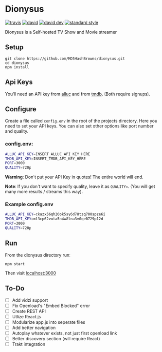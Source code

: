 # Dionysus 
[![travis][travis-img]][travis-url] [![david][david-img]][david-url] [![david dev][david-dev-img]][david-dev-url] [![standard style][standard-img]][standard-url]


[david-img]: https://img.shields.io/david/md5hashbrowns/dionysus.svg?style=flat-square
[david-url]: https://david-dm.org/md5hashbrowns/dionysus

[david-dev-img]: https://img.shields.io/david/dev/md5hashbrowns/dionysus.svg?style=flat-square
[david-dev-url]: https://david-dm.org/md5hashbrowns/dionysus?type=dev

[travis-img]: https://img.shields.io/travis/MD5HashBrowns/dionysus.svg?style=flat-square
[travis-url]: https://travis-ci.org/MD5HashBrowns/dionysus/

[standard-img]: https://img.shields.io/badge/code%20style-standard-brightgreen.svg?style=flat-square
[standard-url]: https://standardjs.com

Dionysus is a Self-hosted TV Show and Movie streamer

## Setup
```
git clone https://github.com/MD5HashBrowns/dionysus.git
cd dionysus
npm install
```
## Api Keys
You'll need an API key from [alluc](http://accounts.alluc.com/register.html) and from [tmdb](https://www.themoviedb.org/account/signup). (Both require signups). 

## Configure
Create a file called `config.env` in the root of the projects directory. Here you need to set your API keys. You can also set other options like port number and quality.
### config.env:
```bash
ALLUC_API_KEY=INSERT_ALLUC_API_KEY_HERE
TMDB_API_KEY=INSERT_TMDB_API_KEY_HERE
PORT=3000
QUALITY=720p
```
__Warning__: Don't put your API Key in quotes! The entire world will end.

__Note__:  If you don't want to specify quality, leave it as `QUALITY=`. (You will get many more results / streams this way).
### Example config.env
```bash
ALLUC_API_KEY=ckazx56qh20ok5sy6d78tzq700spze6i
TMDB_API_KEY=ml3cp62vuta5n4w8lna3v0qe0729p12d
PORT=3000
QUALITY=720p
```
## Run
From the dionysus directory run:
```
npm start
```

Then visit [localhost:3000](http://localhost:3000) 

## To-Do
- [ ] Add vidzi support
- [ ] Fix Openload's "Embed Blocked" error
- [ ] Create REST API
- [ ] Utlize React.js
- [ ] Modularize app.js into seperate files
- [ ] Add better navigation
- [ ] Autoplay whatever exists, not just first openload link
- [ ] Better discovery section (will require React)
- [ ] Trakt integration
